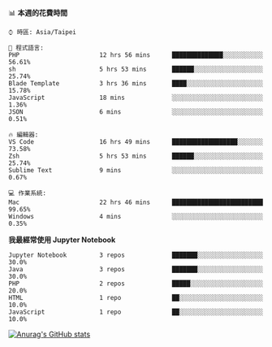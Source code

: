<!--### Hi there 👋-->

<!--
**treevel/treevel** is a ✨ _special_ ✨ repository because its `README.md` (this file) appears on your GitHub profile.

Here are some ideas to get you started:

- 🔭 I’m currently working on ...
- 🌱 I’m currently learning ...
- 👯 I’m looking to collaborate on ...
- 🤔 I’m looking for help with ...
- 💬 Ask me about ...
- 📫 How to reach me: ...
- 😄 Pronouns: ...
- ⚡ Fun fact: ...
-->

<!--START_SECTION:waka-->
📊 **本週的花費時間** 

```text
⌚︎ 時區: Asia/Taipei

💬 程式語言: 
PHP                      12 hrs 56 mins      ██████████████░░░░░░░░░░░   56.61% 
sh                       5 hrs 53 mins       ██████░░░░░░░░░░░░░░░░░░░   25.74% 
Blade Template           3 hrs 36 mins       ████░░░░░░░░░░░░░░░░░░░░░   15.78% 
JavaScript               18 mins             ░░░░░░░░░░░░░░░░░░░░░░░░░   1.36% 
JSON                     6 mins              ░░░░░░░░░░░░░░░░░░░░░░░░░   0.51%

🔥 編輯器: 
VS Code                  16 hrs 49 mins      ██████████████████░░░░░░░   73.58% 
Zsh                      5 hrs 53 mins       ██████░░░░░░░░░░░░░░░░░░░   25.74% 
Sublime Text             9 mins              ░░░░░░░░░░░░░░░░░░░░░░░░░   0.67%

💻 作業系統: 
Mac                      22 hrs 46 mins      █████████████████████████   99.65% 
Windows                  4 mins              ░░░░░░░░░░░░░░░░░░░░░░░░░   0.35%

```

**我最經常使用 Jupyter Notebook** 

```text
Jupyter Notebook         3 repos             ███████░░░░░░░░░░░░░░░░░░   30.0% 
Java                     3 repos             ███████░░░░░░░░░░░░░░░░░░   30.0% 
PHP                      2 repos             █████░░░░░░░░░░░░░░░░░░░░   20.0% 
HTML                     1 repo              ██░░░░░░░░░░░░░░░░░░░░░░░   10.0% 
JavaScript               1 repo              ██░░░░░░░░░░░░░░░░░░░░░░░   10.0%

```



<!--END_SECTION:waka-->

<!-- GitHub Stats Card-->
[![Anurag's GitHub stats](https://github-readme-stats.vercel.app/api?username=treevel&show_icons=true&theme=monokai&count_private=true)](https://github.com/anuraghazra/github-readme-stats)
